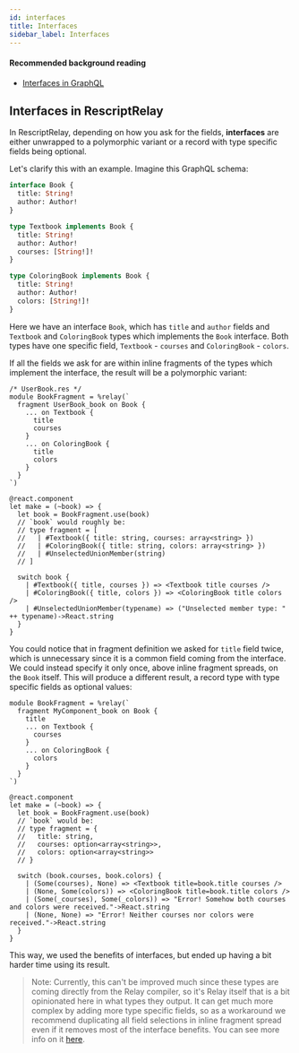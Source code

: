 ```yaml
---
id: interfaces
title: Interfaces
sidebar_label: Interfaces
---
```


#### Recommended background reading

- [Interfaces in GraphQL](https://graphql.org/learn/schema/#interfaces)

## Interfaces in RescriptRelay

In RescriptRelay, depending on how you ask for the fields, **interfaces** are either unwrapped to a polymorphic variant or a record with type specific fields being optional.

Let's clarify this with an example. Imagine this GraphQL schema:

```graphql
interface Book {
  title: String!
  author: Author!
}

type Textbook implements Book {
  title: String!
  author: Author!
  courses: [String!]!
}

type ColoringBook implements Book {
  title: String!
  author: Author!
  colors: [String!]!
}
```

Here we have an interface `Book`, which has `title` and `author` fields and `Textbook` and `ColoringBook` types which implements the `Book` interface. Both types have one specific field, `Textbook` - `courses` and `ColoringBook` - `colors`.

If all the fields we ask for are within inline fragments of the types which implement the interface, the result will be a polymorphic variant:

```rescript
/* UserBook.res */
module BookFragment = %relay(`
  fragment UserBook_book on Book {
    ... on Textbook {
      title
      courses
    }
    ... on ColoringBook {
      title
      colors
    }
  }
`)

@react.component
let make = (~book) => {
  let book = BookFragment.use(book)
  // `book` would roughly be:
  // type fragment = [
  //   | #Textbook({ title: string, courses: array<string> })
  //   | #ColoringBook({ title: string, colors: array<string> })
  //   | #UnselectedUnionMember(string)
  // ]

  switch book {
    | #Textbook({ title, courses }) => <Textbook title courses />
    | #ColoringBook({ title, colors }) => <ColoringBook title colors />
    | #UnselectedUnionMember(typename) => ("Unselected member type: " ++ typename)->React.string
  }
}
```

You could notice that in fragment definition we asked for `title` field twice, which is unnecessary since it is a common field coming from the interface. We could instead specify it only once, above inline fragment spreads, on the `Book` itself. This will produce a different result, a record type with type specific fields as optional values:

```rescript
module BookFragment = %relay(`
  fragment MyComponent_book on Book {
    title
    ... on Textbook {
      courses
    }
    ... on ColoringBook {
      colors
    }
  }
`)

@react.component
let make = (~book) => {
  let book = BookFragment.use(book)
  // `book` would be:
  // type fragment = {
  //   title: string,
  //   courses: option<array<string>>,
  //   colors: option<array<string>>
  // }

  switch (book.courses, book.colors) {
    | (Some(courses), None) => <Textbook title=book.title courses />
    | (None, Some(colors)) => <ColoringBook title=book.title colors />
    | (Some(_courses), Some(_colors)) => "Error! Somehow both courses and colors were received."->React.string
    | (None, None) => "Error! Neither courses nor colors were received."->React.string
  }
}
```

This way, we used the benefits of interfaces, but ended up having a bit harder time using its result.

> Note: Currently, this can't be improved much since these types are coming directly from the Relay compiler, so it's Relay itself that is a bit opinionated here in what types they output. It can get much more complex by adding more type specific fields, so as a workaround we recommend duplicating all field selections in inline fragment spread even if it removes most of the interface benefits. You can see more info on it [here](https://github.com/zth/rescript-relay/issues/315#issuecomment-1078739792).
